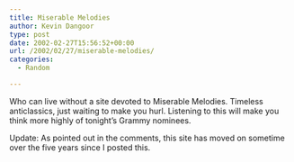 ```yaml
---
title: Miserable Melodies
author: Kevin Dangoor
type: post
date: 2002-02-27T15:56:52+00:00
url: /2002/02/27/miserable-melodies/
categories:
  - Random

---
```

Who can live without a site devoted to Miserable Melodies. Timeless anticlassics, just waiting to make you hurl. Listening to this will make you think more highly of tonight&#8217;s Grammy nominees.

Update: As pointed out in the comments, this site has moved on sometime over the five years since I posted this.